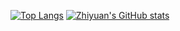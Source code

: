 [![Top Langs](https://github-readme-stats.vercel.app/api/top-langs/?username=stanfish06&hide_progress=false&exclude_repo=phage,bacteria-phage-simulation,google-colab&langs_count=7&layout=donut)](https://github.com/stanfish06/github-readme-stats)
[![Zhiyuan's GitHub stats](https://github-readme-stats.vercel.app/api?username=stanfish06)](https://github.com/stanfish06/github-readme-stats)
<!--
**stanfish06/stanfish06** is a ✨ _special_ ✨ repository because its `README.md` (this file) appears on your GitHub profile.

Here are some ideas to get you started:

- 🔭 I’m currently working on ...
- 🌱 I’m currently learning ...
- 👯 I’m looking to collaborate on ...
- 🤔 I’m looking for help with ...
- 💬 Ask me about ...
- 📫 How to reach me: ...
- 😄 Pronouns: ...
- ⚡ Fun fact: ...
-->

